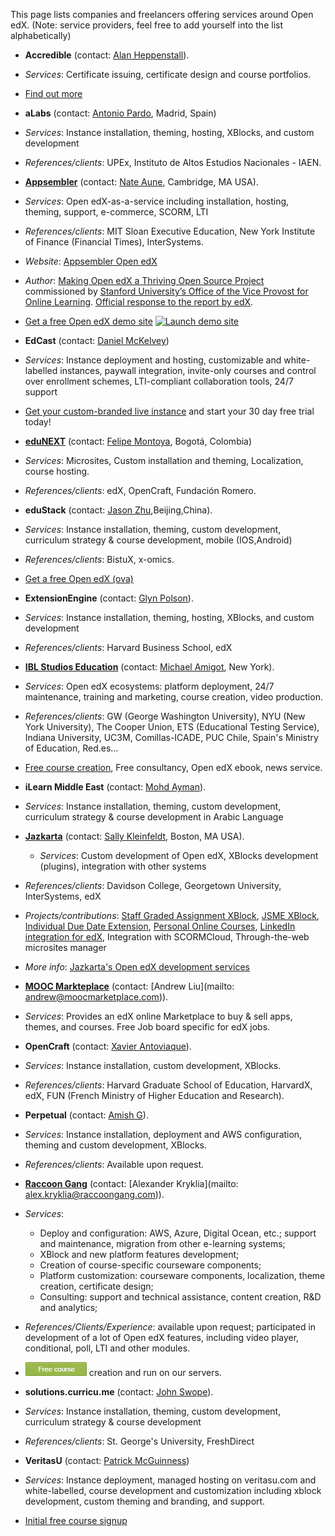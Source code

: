 This page lists companies and freelancers offering services around Open edX. (Note: service providers, feel free to add yourself into the list alphabetically)

* **Accredible** (contact: [Alan Heppenstall](mailto:alan@accredible.com)).
 * _Services_: Certificate issuing, certificate design and course portfolios.
 * [Find out more](https://www.accredible.com/) 

* **aLabs** (contact: [Antonio Pardo](mailto:hola@alabs.org), Madrid, Spain)
 * _Services_: Instance installation, theming, hosting, XBlocks, and custom development
 * _References/clients_: UPEx, Instituto de Altos Estudios Nacionales - IAEN.

* **[Appsembler](http://openedx.appsembler.com)** (contact: [Nate Aune](mailto:nate@appsembler.com), Cambridge, MA USA).
 * _Services_: Open edX-as-a-service including installation, hosting, theming, support, e-commerce, SCORM, LTI
 * _References/clients_: MIT Sloan Executive Education, New York Institute of Finance (Financial Times), InterSystems.
 * _Website_: [Appsembler Open edX](http://openedx.appsembler.com)
 * _Author_: [Making Open edX a Thriving Open Source Project](https://docs.google.com/document/d/1UV0LhaaPLpx8TLHuK1f9luNcRrpSNmXg0baINLk2W34/edit) commissioned by [Stanford University’s Office of the Vice Provost for Online Learning](https://groups.google.com/d/msg/edx-code/DRqcLlMKhgs/KBvzBj13hQ8J). [Official response to the report by edX](http://engineering.edx.org/2014/07/response-to-stanford-report-on-open-edx/).
 * [Get a free Open edX demo site](http://launcher.appsembler.com/openedx-lite)
[![Launch demo site](http://launcher.appsembler.com/static/img/buttons/btn-mini-green.png)](http://launcher.appsembler.com/openedx-lite/)

* **EdCast** (contact: [Daniel McKelvey](mailto:info@edcast.com))
 * _Services_: Instance deployment and hosting, customizable and white-labelled instances, paywall integration, invite-only courses and control over enrollment schemes, LTI-compliant collaboration tools, 24/7 support
 * [Get your custom-branded live instance](http://www.edcast.com/corp/educators) and start your 30 day free trial today!

* **[eduNEXT](http://www.edunext.co/)** (contact: [Felipe Montoya](mailto:felipe.montoya@edunext.co), Bogotá, Colombia)
 * _Services_: Microsites, Custom installation and theming, Localization, course hosting.
 * _References/clients_: edX, OpenCraft, Fundación Romero.

* **eduStack** (contact: [Jason Zhu](mailto:stack@iflab.org),Beijing,China).
 * _Services_: Instance installation, theming, custom development, curriculum strategy & course development, mobile (IOS,Android)
 * _References/clients_: BistuX, x-omics.
 * [Get a free Open edX (ova)](http://www.edustack.org/?page_id=8)

* **ExtensionEngine** (contact: [Glyn Polson](mailto:glyn@extensionengine.com.com)).
 * _Services_: Instance installation, theming, hosting, XBlocks, and custom development
 * _References/clients_: Harvard Business School, edX

* **[IBL Studios Education](http://www.iblstudios.com/)** (contact: [Michael Amigot](mailto:amigot@iblstudios.com), New York).
 * _Services_: Open edX ecosystems: platform deployment, 24/7 maintenance, training and marketing, course creation, video production.  
 * _References/clients_: GW (George Washington University), NYU (New York University), The Cooper Union, ETS (Educational Testing Service), Indiana University, UC3M, Comillas-ICADE, PUC Chile, Spain's Ministry of Education, Red.es...
 * [Free course creation](http://edx-studio.iblstudios.com/signin), Free consultancy, Open edX ebook, news service.

* **iLearn Middle East** (contact: [Mohd Ayman](mailto:solutions@ilearn.ws)).
 * _Services_: Instance installation, theming, custom development, curriculum strategy & course development in Arabic Language

* **[Jazkarta](http://jazkarta.com/edx)** (contact: [Sally Kleinfeldt](mailto:sales@jazkarta.com), Boston, MA USA).
  * _Services_: Custom development of Open edX, XBlocks development (plugins), integration with other systems
 * _References/clients_: Davidson College, Georgetown University, InterSystems, edX
 * _Projects/contributions_: [Staff Graded Assignment XBlock](https://github.com/mitodl/edx-sga), [JSME XBlock](https://github.com/jazkarta/edx-jsme), [Individual Due Date Extension](https://github.com/edx/edx-platform/pull/2062), [Personal Online Courses](http://goo.gl/owBwoQ), [LinkedIn integration for edX](https://www.edx.org/blog/you-can-now-share-edx-success-linkedin), Integration with SCORMCloud, Through-the-web microsites manager
 * _More info_: [Jazkarta's Open edX development services](http://jazkarta.com/edx)

* **[MOOC Markteplace](http://moocmarketplace.com/)** (contact: [Andrew Liu](mailto: andrew@moocmarketplace.com)).
 * _Services_: Provides an edX online Marketplace to buy & sell apps, themes, and courses.  Free Job board specific for edX jobs.   


* **OpenCraft** (contact: [Xavier Antoviaque](mailto:xavier@opencraft.com)).
 * _Services_: Instance installation, custom development, XBlocks.
 * _References/clients_: Harvard Graduate School of Education, HarvardX, edX, FUN (French Ministry of Higher Education and Research).


* **Perpetual** (contact: [Amish G](mailto:info@perpetualny.com)).
 * _Services_: Instance installation, deployment and AWS configuration, theming and custom development, XBlocks.
 * _References/clients_: Available upon request.


* **[Raccoon Gang](http://raccoongang.com/)** (contact: [Alexander Kryklia](mailto: alex.kryklia@raccoongang.com)).
 * _Services_: 
    * Deploy and configuration: AWS, Azure, Digital Ocean, etc.; support and maintenance, migration from other e-learning systems;
    * XBlock and new platform features development;
    * Creation of course-specific courseware components;
    * Platform customization: courseware components, localization, theme creation, certificate design;
    * Consulting: support and technical assistance, content creation, R&D and analytics;
 * _References/Clients/Experience_: available upon request; participated in development of a lot of Open edX features, including video player, conditional, poll, LTI and other modules.
 * _[![Free course](https://github.com/raccoongang/raccoongang.github.io/blob/customizations/images/fc_green.png)](http://raccoongang.com/en/)_ creation and run on our servers.


* **solutions.curricu.me** (contact: [John Swope](mailto:john@curricu.me)).
 * _Services_: Instance installation, theming, custom development, curriculum strategy & course development
 * _References/clients_: St. George's University, FreshDirect

* **VeritasU** (contact: [Patrick McGuinness](mailto:patrick@veritasu.com))
 * _Services_: Instance deployment, managed hosting on veritasu.com and white-labelled, course development and customization including xblock development, custom theming and branding, and support.
 * [Initial free course signup](http://www.veritasu.com/) 